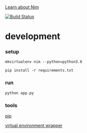 [Learn about Nim][nim]

[![Build Status](https://travis-ci.org/hacksaurz/nim.svg?branch=master)](https://travis-ci.org/hacksaurz/nim)

# development

### setup
`mkvirtualenv nim --python=python3.6`

`pip install -r requirements.txt`

### run
`python app.py`

### tools
[pip][pip]

[virtual environment wrapper][venv]

[nim]: <https://en.wikipedia.org/wiki/Nim>
[venv]: <http://virtualenvwrapper.readthedocs.io/en/latest/install.html>
[pip]: <https://pip.pypa.io/en/stable/installing/>
